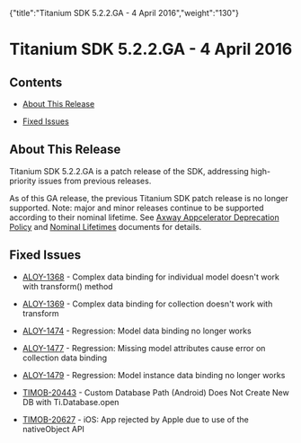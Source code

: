 {"title":"Titanium SDK 5.2.2.GA - 4 April 2016","weight":"130"} 

# Titanium SDK 5.2.2.GA - 4 April 2016

## Contents

*   [About This Release](#AboutThisRelease)
    
*   [Fixed Issues](#FixedIssues)
    

## About This Release

Titanium SDK 5.2.2.GA is a patch release of the SDK, addressing high-priority issues from previous releases.

As of this GA release, the previous Titanium SDK patch release is no longer supported. Note: major and minor releases continue to be supported according to their nominal lifetime. See [Axway Appcelerator Deprecation Policy](/docs/appc/AMPLIFY_Appcelerator_Services_Overview/Axway_Appcelerator_Deprecation_Policy/) and [Nominal Lifetimes](/docs/appc/AMPLIFY_Appcelerator_Services_Overview/Axway_Appcelerator_Product_Lifecycle/#NominalLifetimes) documents for details.

## Fixed Issues

*   [ALOY-1368](https://jira.appcelerator.org/browse/ALOY-1368) - Complex data binding for individual model doesn't work with transform() method
    
*   [ALOY-1369](https://jira.appcelerator.org/browse/ALOY-1369) - Complex data binding for collection doesn't work with transform
    
*   [ALOY-1474](https://jira.appcelerator.org/browse/ALOY-1474) - Regression: Model data binding no longer works
    
*   [ALOY-1477](https://jira.appcelerator.org/browse/ALOY-1477) - Regression: Missing model attributes cause error on collection data binding
    
*   [ALOY-1479](https://jira.appcelerator.org/browse/ALOY-1479) - Regression: Model instance data binding no longer works
    
*   [TIMOB-20443](https://jira.appcelerator.org/browse/TIMOB-20443) - Custom Database Path (Android) Does Not Create New DB with Ti.Database.open
    
*   [TIMOB-20627](https://jira.appcelerator.org/browse/TIMOB-20627) - iOS: App rejected by Apple due to use of the nativeObject API